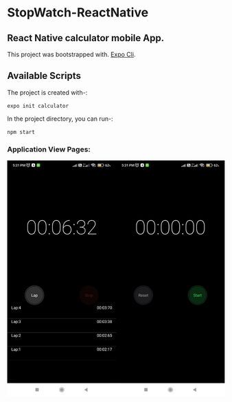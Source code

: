 # StopWatch-ReactNative
## React Native calculator mobile App.

This project was bootstrapped with. [Expo Cli](https://docs.expo.dev/workflow/expo-cli/).

## Available Scripts

The project is created with-:

```
expo init calculator
```

In the project directory, you can run-:

```
npm start
```

### Application View Pages:
<div style="display: flex;">
 <img src="https://github.com/YashLT224/StopWatch-ReactNative/blob/master/img1.jpeg" width="270" height="550"/>
  <img src="https://github.com/YashLT224/StopWatch-ReactNative/blob/master/img2.jpeg" width="270" height="550"/>
  
 </div> 
 </div> 
